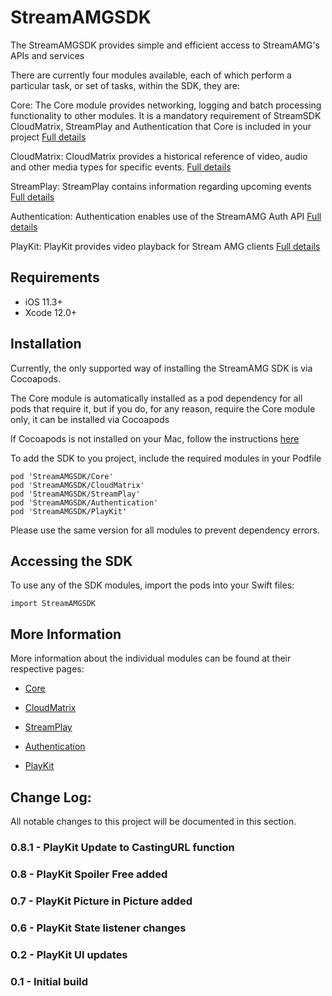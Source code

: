 
StreamAMGSDK
=========
The StreamAMGSDK provides simple and efficient access to StreamAMG's APIs and services

There are currently four modules available, each of which perform a particular task, or set of tasks, within the SDK, they are:

Core:
  The Core module provides networking, logging and batch processing functionality to other modules. It is a mandatory requirement of StreamSDK CloudMatrix, StreamPlay and Authentication that Core is included in your project
  [Full details](CoreReadme.md)

CloudMatrix:
  CloudMatrix provides a historical reference of video, audio and other media types for specific events.
  [Full details](CloudMatrixReadme.md)

StreamPlay:
  StreamPlay contains information regarding upcoming events
  [Full details](StreamPlayReadme.md)

 Authentication:
   Authentication enables use of the StreamAMG Auth API
   [Full details](AuthReadme.md)

PlayKit:
   PlayKit provides video playback for Stream AMG clients
   [Full details](PlayKitReadme.md)

Requirements
----------------

- iOS 11.3+
- Xcode 12.0+

Installation
------------

Currently, the only supported way of installing the StreamAMG SDK is via Cocoapods.

The Core module is automatically installed as a pod dependency for all pods that require it, but if you do, for any reason, require the Core module only, it can be installed via Cocoapods

If Cocoapods is not installed on your Mac, follow the instructions [here](https://guides.cocoapods.org/using/getting-started.html)

To add the SDK to you project, include the required modules in your Podfile

```
pod 'StreamAMGSDK/Core'
pod 'StreamAMGSDK/CloudMatrix'
pod 'StreamAMGSDK/StreamPlay'
pod 'StreamAMGSDK/Authentication'
pod 'StreamAMGSDK/PlayKit'
```

Please use the same version for all modules to prevent dependency errors.

Accessing the SDK
----------------------

To use any of the SDK modules, import the pods into your Swift files:

```
import StreamAMGSDK
```

More Information
--------------------

More information about the individual modules can be found at their respective pages:

- [Core](CoreReadme.md)

- [CloudMatrix](CloudMatrixReadme.md)

- [StreamPlay](StreamPlayReadme.md)

- [Authentication](AuthReadme.md)

- [PlayKit](PlayKitReadme.md)


Change Log:
---------------

All notable changes to this project will be documented in this section.

### 0.8.1 - PlayKit Update to CastingURL function

### 0.8 - PlayKit Spoiler Free added

### 0.7 - PlayKit Picture in Picture added

### 0.6 - PlayKit State listener changes

### 0.2 - PlayKit UI updates

### 0.1 - Initial build